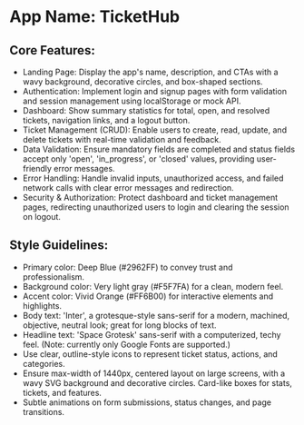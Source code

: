 # **App Name**: TicketHub

## Core Features:

- Landing Page: Display the app's name, description, and CTAs with a wavy background, decorative circles, and box-shaped sections.
- Authentication: Implement login and signup pages with form validation and session management using localStorage or mock API.
- Dashboard: Show summary statistics for total, open, and resolved tickets, navigation links, and a logout button.
- Ticket Management (CRUD): Enable users to create, read, update, and delete tickets with real-time validation and feedback.
- Data Validation: Ensure mandatory fields are completed and status fields accept only 'open', 'in_progress', or 'closed' values, providing user-friendly error messages.
- Error Handling: Handle invalid inputs, unauthorized access, and failed network calls with clear error messages and redirection.
- Security & Authorization: Protect dashboard and ticket management pages, redirecting unauthorized users to login and clearing the session on logout.

## Style Guidelines:

- Primary color: Deep Blue (#2962FF) to convey trust and professionalism.
- Background color: Very light gray (#F5F7FA) for a clean, modern feel.
- Accent color: Vivid Orange (#FF6B00) for interactive elements and highlights.
- Body text: 'Inter', a grotesque-style sans-serif for a modern, machined, objective, neutral look; great for long blocks of text.
- Headline text: 'Space Grotesk' sans-serif with a computerized, techy feel. (Note: currently only Google Fonts are supported.)
- Use clear, outline-style icons to represent ticket status, actions, and categories.
- Ensure max-width of 1440px, centered layout on large screens, with a wavy SVG background and decorative circles. Card-like boxes for stats, tickets, and features.
- Subtle animations on form submissions, status changes, and page transitions.